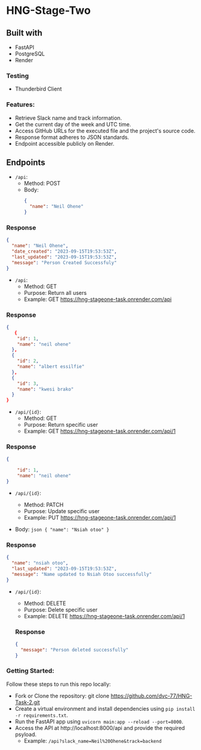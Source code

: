 # HNG-Stage-Two

## Built with

- FastAPI
- PostgreSQL
- Render

### Testing
- Thunderbird Client

### Features:

- Retrieve Slack name and track information.
- Get the current day of the week and UTC time.
- Access GitHub URLs for the executed file and the project's source code.
- Response format adheres to JSON standards.
- Endpoint accessible publicly on Render.

## Endpoints

- `/api`: 
   - Method: POST
   - Body:
        ```json
        {
          "name": "Neil Ohene"
        }
        ```
### Response
```json
{
  "name": "Neil Ohene",
  "date_created": "2023-09-15T19:53:53Z",
  "last_updated": "2023-09-15T19:53:53Z",
  "message": "Person Created Successfuly"
}
```

- `/api`: 
   - Method: GET
   - Purpose: Return all users
   - Example: GET https://hng-stageone-task.onrender.com/api

 ### Response
```json
{
   {
    "id": 1,
    "name": "neil ohene"
  },
  {
    "id": 2,
    "name": "albert essilfie"
  },
  {
    "id": 3,
    "name": "kwesi brako"
  }
}
```

- `/api/{id}`: 
   - Method: GET
   - Purpose: Return specific user
   - Example: GET https://hng-stageone-task.onrender.com/api/1

 ### Response
```json
{

    "id": 1,
    "name": "neil ohene"
}
```

- `/api/{id}`: 
   - Method: PATCH
   - Purpose: Update specific user
   - Example: PUT https://hng-stageone-task.onrender.com/api/1

- Body:
        ```json
        {
          "name": "Nsiah otoo"
        }
        ```

 ### Response
```json
{
  "name": "nsiah otoo",
  "last_updated": "2023-09-15T19:53:53Z",
  "message": "Name updated to Nsiah Otoo successfully"
}
```

- `/api/{id}`:
    - Method: DELETE
    - Purpose: Delete specific user
    - Example: DELETE https://hng-stageone-task.onrender.com/api/1
    
     ### Response
    ```json
    {
      "message": "Person deleted successfully"
    }
    ```

### Getting Started:
Follow these steps to run this repo locally:

- Fork or Clone the repository: git clone https://github.com/dvc-77/HNG-Task-2.git
- Create a virtual environment and install dependencies using `pip install -r requirements.txt`.
- Run the FastAPI app using `uvicorn main:app --reload --port=8000`.
- Access the API at http://localhost:8000/api and provide the required psyload. 
    - Example: `/api?slack_name=Neil%20Ohene&track=backend`